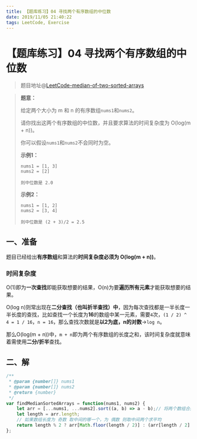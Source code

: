 ```yaml
---
title: 【题库练习】04 寻找两个有序数组的中位数
date: 2019/11/05 21:40:22
tags: LeetCode, Exercise
---
```


# 【题库练习】04 寻找两个有序数组的中位数

<ClientOnly>
  <display-bar :displayData="$frontmatter"></display-bar>
</ClientOnly>

> 题目地址@[LeetCode-median-of-two-sorted-arrays](https://leetcode-cn.com/problems/median-of-two-sorted-arrays/)

> **题意：**
>
> 给定两个大小为 m 和 n 的有序数组`nums1`和`nums2`。
>
> 请你找出这两个有序数组的中位数，并且要求算法的时间复杂度为 O(log(m + n))。
>
> 你可以假设`nums1`和`nums2`不会同时为空。
>
> **示例1：**
>
> ```
> nums1 = [1, 3]
> nums2 = [2]
>
> 则中位数是 2.0
> ```
>
> **示例2：**
>
> ```
> nums1 = [1, 2]
> nums2 = [3, 4]
>
> 则中位数是 (2 + 3)/2 = 2.5
> ```

## 一、准备

题目已经给出**有序数组**和算法的**时间复杂度必须为 O(log(m + n))**。

### 时间复杂度

O(1)即为**一次查找**即能获取想要的结果，O(n)为要**遍历所有元素**才能获取想要的结果。

O(log n)则常出现在**二分查找（也叫折半查找）中**，因为每次查找都是一半长度一半长度的查找，比如查找一个长度为**16**的数组中某一元素，需要`4`次，`(1 / 2) ^ 4 = 1 / 16`，`n = 16`，那么查找次数就是**以2为底，n的对数**->`log n`。

那么O(log(m + n))中，`m + n`即为两个有序数组的长度之和，该时间复杂度就意味着需使用**二分/折半**查找。

## 二、解

```js
/**
 * @param {number[]} nums1
 * @param {number[]} nums2
 * @return {number}
 */
var findMedianSortedArrays = function(nums1, nums2) {
    let arr = [...nums1, ...nums2].sort((a, b) => a - b);// 将两个数组合并 并 排序
    let length = arr.length;
  	// 如果数组长度为 奇数 取中间的哪一个，为 偶数 则取中间两个求平均
    return length % 2 ? arr[Math.floor(length / 2)] : (arr[length / 2] + arr[length / 2 - 1]) / 2;
};
```





